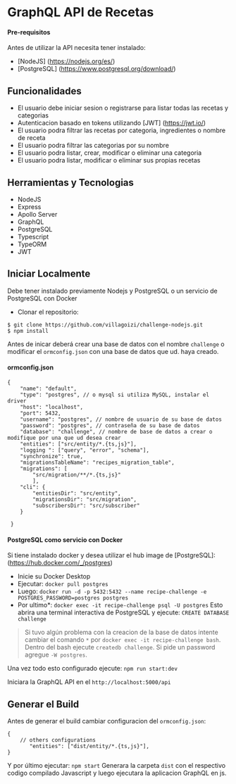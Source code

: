 # GraphQL API de Recetas
#### Pre-requisitos
Antes de utilizar la API necesita tener instalado:
- [NodeJS] (https://nodejs.org/es/)
- [PostgreSQL] (https://www.postgresql.org/download/)


## Funcionalidades
* El usuario debe iniciar sesion o registrarse para listar todas las recetas y categorias
* Autenticacion basado en tokens utilizando [JWT] (https://jwt.io/)
* El usuario podra filtrar las recetas por categoria, ingredientes o nombre de receta
* El usuario podra filtrar las categorias por su nombre
* El usuario podra listar, crear, modificar o eliminar una categoria
* El usuario podra listar, modificar o eliminar sus propias recetas


## Herramientas y Tecnologias
- NodeJS
- Express
- Apollo Server
- GraphQL
- PostgreSQL
- Typescript
- TypeORM
- JWT

## Iniciar Localmente
Debe tener instalado previamente Nodejs y PostgreSQL o un servicio de PostgreSQL con Docker
- Clonar el repositorio:
```
$ git clone https://github.com/villagoizi/challenge-nodejs.git
$ npm install
```

Antes de inicar deberá crear una base de datos con el nombre `challenge` o modificar el `ormconfig.json` con una base de datos que ud. haya creado.

#### ormconfig.json
```
{
    "name": "default",
    "type": "postgres", // o mysql si utiliza MySQL, instalar el driver
    "host": "localhost",
    "port": 5432,
    "username": "postgres", // nombre de usuario de su base de datos
    "password": "postgres", // contraseña de su base de datos
    "database": "challenge", // nombre de base de datos a crear o modifique por una que ud desea crear
    "entities": ["src/entity/*.{ts,js}"],
    "logging ": ["query", "error", "schema"],
    "synchronize": true,
    "migrationsTableName": "recipes_migration_table",
    "migrations": [
        "src/migration/**/*.{ts,js}"
        ],
    "cli": {
        "entitiesDir": "src/entity",
        "migrationsDir": "src/migration",
        "subscribersDir": "src/subscriber"
    }
       
 }
```
#### PostgreSQL como servicio con Docker
Si tiene instalado docker y desea utilizar el hub image de [PostgreSQL]: (https://hub.docker.com/_/postgres)

- Inicie su Docker Desktop
- Ejecutar: 
`docker pull postgres`
- Luego:
`docker run -d -p 5432:5432 --name recipe-challenge -e POSTGRES_PASSWORD=postgres postgres`
- Por ultimo*: 
`docker exec -it recipe-challenge psql -U postgres`
Esto abrira una terminal interactiva de PostgreSQL y ejecute:
`CREATE DATABASE challenge`

> Si tuvo algún problema con la creacion de la base de datos intente cambiar el comando `*` por `docker exec -it recipe-challenge bash`. Dentro del bash ejecute `createdb challenge`. Si pide un password agregue `-W postgres`.

Una vez todo esto configurado ejecute:
`npm run start:dev`

Iniciara la GraphQL API en el `http://localhost:5000/api`

## Generar el Build
Antes de generar el build cambiar configuracion del `ormconfig.json`:

```
{
    // others configurations
       "entities": ["dist/entity/*.{ts,js}"],
}
```

Y por último ejecutar:
`npm start`
Generara la carpeta `dist` con el respectivo codigo compilado Javascript y luego ejecutara la aplicacion GraphQL en js.
